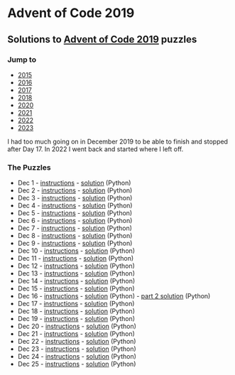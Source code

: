 # Advent of Code 2019

## Solutions to [Advent of Code 2019](https://adventofcode.com/2019/) puzzles

### Jump to
- [2015](https://github.com/SSteve/AdventOfCode/tree/master/Advent2015)
- [2016](https://github.com/SSteve/AdventOfCode/tree/master/Advent2016)
- [2017](https://github.com/SSteve/AdventOfCode/tree/master/Advent2017)
- [2018](https://github.com/SSteve/AdventOfCode/tree/master/Advent2018)
- [2020](https://github.com/SSteve/AdventOfCode/tree/master/Advent2020)
- [2021](https://github.com/SSteve/AdventOfCode/tree/master/Advent2021)
- [2022](https://github.com/SSteve/AdventOfCode/tree/master/Advent2022)
- [2023](https://github.com/SSteve/AdventOfCode/tree/master/Advent2023)

I had too much going on in December 2019 to be able to finish and stopped after Day 17. In 2022 I went back and started where I left off.
### The Puzzles
- Dec 1 - [instructions](http://adventofcode.com/2019/day/1) - [solution](./1.py) (Python)
- Dec 2 - [instructions](http://adventofcode.com/2019/day/2) - [solution](./2.py) (Python)
- Dec 3 - [instructions](http://adventofcode.com/2019/day/3) - [solution](./3.py) (Python)
- Dec 4 - [instructions](http://adventofcode.com/2019/day/4) - [solution](./4.py) (Python)
- Dec 5 - [instructions](http://adventofcode.com/2019/day/5) - [solution](./5.py) (Python)
- Dec 6 - [instructions](http://adventofcode.com/2019/day/6) - [solution](./6.py) (Python)
- Dec 7 - [instructions](http://adventofcode.com/2019/day/7) - [solution](./7.py) (Python)
- Dec 8 - [instructions](http://adventofcode.com/2019/day/8) - [solution](./8.py) (Python)
- Dec 9 - [instructions](http://adventofcode.com/2019/day/9) - [solution](./9.py) (Python)
- Dec 10 - [instructions](http://adventofcode.com/2019/day/10) - [solution](./10.py) (Python)
- Dec 11 - [instructions](http://adventofcode.com/2019/day/11) - [solution](./11.py) (Python)
- Dec 12 - [instructions](http://adventofcode.com/2019/day/12) - [solution](./12.py) (Python)
- Dec 13 - [instructions](http://adventofcode.com/2019/day/13) - [solution](./13.py) (Python)
- Dec 14 - [instructions](http://adventofcode.com/2019/day/14) - [solution](./14.py) (Python)
- Dec 15 - [instructions](http://adventofcode.com/2019/day/15) - [solution](./15.py) (Python)
- Dec 16 - [instructions](http://adventofcode.com/2019/day/16) - [solution](./16.py) (Python) - [part 2 solution](./16b.py) (Python)
- Dec 17 - [instructions](http://adventofcode.com/2019/day/17) - [solution](./17.py) (Python)
- Dec 18 - [instructions](http://adventofcode.com/2019/day/18) - [solution](./18.py) (Python)
- Dec 19 - [instructions](http://adventofcode.com/2019/day/19) - [solution](./19.py) (Python)
- Dec 20 - [instructions](http://adventofcode.com/2019/day/20) - [solution](./20.py) (Python)
- Dec 21 - [instructions](http://adventofcode.com/2019/day/21) - [solution](./21.py) (Python)
- Dec 22 - [instructions](http://adventofcode.com/2019/day/22) - [solution](./22.py) (Python)
- Dec 23 - [instructions](http://adventofcode.com/2019/day/23) - [solution](./23.py) (Python)
- Dec 24 - [instructions](http://adventofcode.com/2019/day/24) - [solution](./24.py) (Python)
- Dec 25 - [instructions](http://adventofcode.com/2019/day/25) - [solution](./25.py) (Python)
